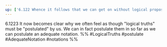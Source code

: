 ```yaml
---
up: ['6.122 Whence it follows that we can get on without logical propositions']
---
```

6.1223 It now becomes clear why we often feel as though "logical truths" must be "postulated" by us. 
We can in fact postulate them in so far as we can postulate an adequate notation.
%%
#LogicalTruths #postulate #AdequateNotation #notations %%